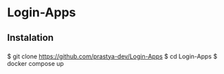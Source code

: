 # Login-Apps
## Instalation

###
$ git clone https://github.com/prastya-dev/Login-Apps
$ cd Login-Apps
$ docker compose up
###
